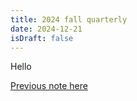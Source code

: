 ```yaml
---
title: 2024 fall quarterly
date: 2024-12-21
isDraft: false
---
```


Hello

[Previous note here](2024-summer-quarterly)
